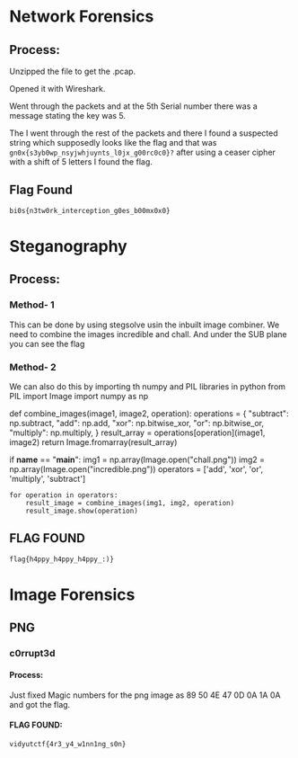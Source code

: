 # Network Forensics
## Process:
Unzipped the file to get the .pcap.

Opened it with Wireshark.

Went through the packets and at the 5th Serial number there was a message stating the key was 5.

The I went through the rest of the packets and there I found a suspected string which supposedly looks like the flag and that was `gn0x{s3yb0wp_nsyjwhjuynts_l0jx_g00rc0c0}?` after using a ceaser cipher with a shift of 5 letters I found the flag.

## Flag Found 
`bi0s{n3tw0rk_interception_g0es_b00mx0x0}`

# Steganography
## Process:
### Method- 1
This can be done by using stegsolve usin the inbuilt image combiner. We need to combine the images incredible and chall. And under the SUB plane you can see the flag
### Method- 2
We can also do this by importing th numpy and PIL libraries in python
from PIL import Image
import numpy as np

def combine_images(image1, image2, operation):
    operations = {
        "subtract": np.subtract,
        "add": np.add,
        "xor": np.bitwise_xor,
        "or": np.bitwise_or,
        "multiply": np.multiply,
    }
    result_array = operations[operation](image1, image2)
    return Image.fromarray(result_array)

if __name__ == "__main__":
    img1 = np.array(Image.open("chall.png"))
    img2 = np.array(Image.open("incredible.png"))
    operators = ['add', 'xor', 'or', 'multiply', 'subtract']
    
    for operation in operators:
        result_image = combine_images(img1, img2, operation)
        result_image.show(operation)

## FLAG FOUND
`flag{h4ppy_h4ppy_h4ppy_:)}`  

# Image Forensics
## PNG
### c0rrupt3d
#### Process:
Just fixed Magic numbers for the png image as 89 50 4E 47 0D 0A 1A 0A and got the flag.
#### FLAG FOUND:
`vidyutctf{4r3_y4_w1nn1ng_s0n}`


